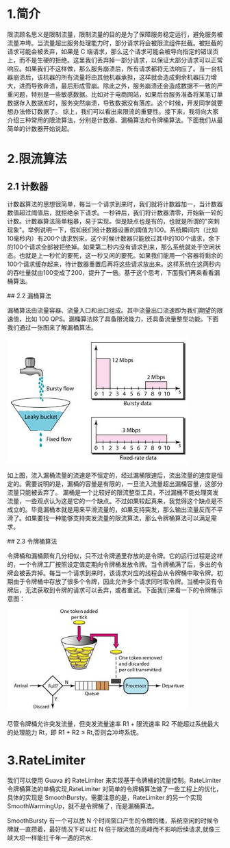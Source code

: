 # 1.简介
限流顾名思义是限制流量，限制流量的目的是为了保障服务稳定运行，避免服务被流量冲垮。当流量超出服务处理能力时，部分请求将会被限流组件拦截。被拦截的请求可能会被丢弃，如果是 C 端请求，那么这个请求可能会被导向指定的错误页上，而不是生硬的拒绝。这里我们丢弃掉一部分请求，以保证大部分请求可以正常响应。如果我们不这样做，那么服务崩溃后，所有请求都将无法响应了。当一台机器崩溃后，该机器的所有流量将由其他机器承担，这样就会造成剩余机器压力增大，进而导致奔溃，最后形成雪崩。除此之外，服务崩溃还会造成数据不一致的严重问题，特别是一些敏感数据。比如对于电商网站，如果后台服务准备将某笔订单数据存入数据库时，服务突然崩溃，导致数据没有落库。这个时候，开发同学就要想办法修订数据了。
综上，我们可以看出来限流的重要性。接下来，我将向大家介绍三种常用的限流算法，分别是计数器、漏桶算法和令牌桶算法。下面我们从最简单的计数器开始说起。
 
# 2.限流算法
## 2.1 计数器

计数器算法的思想很简单，每当一个请求到来时，我们就将计数器加一，当计数器数值超过阈值后，就拒绝余下请求。一秒钟后，我们将计数器清零，开始新一轮的计数。计数器算法简单粗暴，易于实现。但是缺点也是有的，也就是所谓的"突刺现象"。举例说明一下，假如我们给计数器设置的阈值为100。系统瞬间内（比如10毫秒内）有200个请求到来，这个时候计数器只能放过其中的100个请求，余下的100个请求全部被拒绝掉。如果第二秒内没有请求到来，那么系统就处于空闲状态。也就是上一秒忙的要死，这一秒又闲的要死。如果我们能用一个容器将剩余的100个请求缓存起来，待计数器重置后再将这些请求放出来。这样系统在这两秒内的吞吐量就由100变成了200，提升了一倍。基于这个思考，下面我们再来看看漏桶算法。

## 2.2 漏桶算法

漏桶算法由流量容器、流量入口和出口组成。其中流量出口流速即为我们期望的限速值，比如 100 QPS。漏桶算法除了具备限流能力，还具备流量整型功能。下面我们通过一张图来了解漏桶算法。

![](./pics/漏桶.jpg)

如上图，流入漏桶流量的流速是不恒定的，经过漏桶限速后，流出流量的速度是恒定的。需要说明的是，漏桶的容量是有限的，一旦流入流量超出漏桶容量，这部分流量只能被丢弃了。
漏桶是一个比较好的限流整型工具，不过漏桶不能处理突发流量，一些观点认为这是它的一个缺点。不过如果较起真来，我觉得这个缺点是不成立的。毕竟漏桶本就是用来平滑流量的，如果支持突发，那么输出流量反而不平滑了。如果要找一种能够支持突发流量的限流算法，那么令牌桶算法可以满足需求。

## 2.3 令牌桶算法

令牌桶和漏桶颇有几分相似，只不过令牌通里存放的是令牌。它的运行过程是这样的，一个令牌工厂按照设定值定期向令牌桶发放令牌。当令牌桶满了后，多出的令牌会被丢弃掉。每当一个请求到来时，该请求对应的线程会从令牌桶中取令牌。初期由于令牌桶中存放了很多个令牌，因此允许多个请求同时取令牌。当桶中没有令牌后，无法获取到令牌的请求可以丢弃，或者重试。下面我们来看一下的令牌桶示意图：

![](./pics/令牌桶.jpg)

尽管令牌桶允许突发流量，但突发流量速率 R1 + 限流速率 R2 不能超过系统最大的处理能力 Rt，即 R1 + R2 ≤ Rt,否则会冲垮系统。


# 3.RateLimiter

我们可以使用 Guava 的 RateLimiter 来实现基于令牌桶的流量控制。RateLimiter 令牌桶算法的单桶实现,RateLimiter 对简单的令牌桶算法做了一些工程上的优化，具体的实现是 SmoothBursty。需要注意的是，RateLimiter 的另一个实现 SmoothWarmingUp，就不是令牌桶了，而是漏桶算法。

SmoothBursty 有一个可以放 N 个时间窗口产生的令牌的桶，系统空闲的时候令牌就一直攒着，最好情况下可以扛 N 倍于限流值的高峰而不影响后续请求,就像三峡大坝一样能扛千年一遇的洪水.


